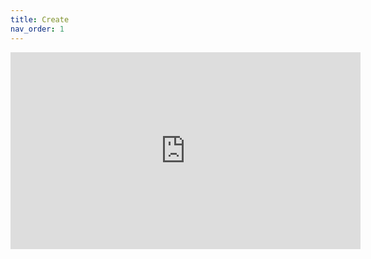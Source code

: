 ```yaml
---
title: Create
nav_order: 1
---
```

<iframe width="560" height="315" src="https://www.youtube.com/embed/jODLUtUdwgs?si=y4vMqp4kHpcfIQfL" title="YouTube video player" frameborder="0" allow="accelerometer; autoplay; clipboard-write; encrypted-media; gyroscope; picture-in-picture; web-share" referrerpolicy="strict-origin-when-cross-origin" allowfullscreen></iframe>
